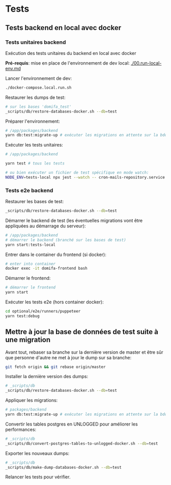 # Tests

## Tests backend en local avec docker

### Tests unitaires backend

Exécution des tests unitaires du backend en local avec docker

**Pré-requis**: mise en place de l'environnement de dev local: [./00.run-local-env.md](./00.run-local-env.md)

Lancer l'environnement de dev:

```bash
./docker-compose.local.run.sh
```

Restaurer les dumps de test:

```bash
# sur les bases 'domifa_test'
_scripts/db/restore-databases-docker.sh --db=test
```

Préparer l'environnement:

```bash
# /app/packages/backend
yarn db:test:migrate-up # exécuter les migrations en attente sur la bdd de test
```

Exécuter les tests unitaires:

```bash
# /app/packages/backend

yarn test # tous les tests

# ou bien exécuter un fichier de test spécifique en mode watch:
NODE_ENV=tests-local npx jest --watch -- cron-mails-repository.service.spec.ts
```

### Tests e2e backend

Restaurer les bases de test:

```bash
_scripts/db/restore-databases-docker.sh --db=test
```

Démarrer le backend de test (les éventuelles migrations vont être appliquées au démarrage du serveur):

```bash
# /app/packages/backend
# démarrer le backend (branché sur les bases de test)
yarn start:tests-local
```

Entrer dans le container du frontend (si docker):

```sh
# enter into container
docker exec -it domifa-frontend bash
```

Démarrer le frontend:

```bash
# démarrer le frontend
yarn start
```

Exécuter les tests e2e (hors container docker):

```bash
cd optional/e2e/runners/puppeteer
yarn test:debug
```

## Mettre à jour la base de données de test suite à une migration

Avant tout, rebaser sa branche sur la dernière version de master et être sûr que personne d'autre ne met à jour le dump sur sa branche:

```bash
git fetch origin && git rebase origin/master
```

Installer la dernière version des dumps:

```bash
# _scripts/db
_scripts/db/restore-databases-docker.sh --db=test
```

Appliquer les migrations:

```bash
# packages/backend
yarn db:test:migrate-up # exécuter les migrations en attente sur la bdd de test
```

Convertir les tables postgres en UNLOGGED pour améliorer les performances:

```bash
# _scripts/db
_scripts/db/convert-postgres-tables-to-unlogged-docker.sh --db=test
```

Exporter les nouveaux dumps:

```bash
# _scripts/db
_scripts/db/make-dump-databases-docker.sh --db=test
```

Relancer les tests pour vérifier.
